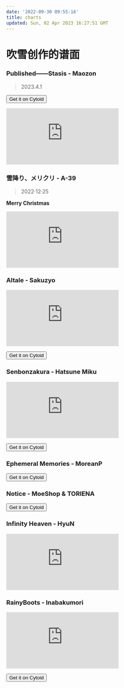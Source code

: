 ```yaml
---
date: '2022-09-30 09:55:16'
title: charts
updated: Sun, 02 Apr 2023 16:27:51 GMT
---
```

# 吹雪创作的谱面

### Published——Stasis - Maozon

> 2023.4.1

<button onclick="window.open('https://cytoid.io/levels/yuki.stasis.maozon')">Get it on Cytoid</button>

<iframe src="https://player.bilibili.com/player.html?aid=824312757&bvid=BV1Zg4y137ys&cid=1078970435&page=1" scrolling="no" border="0" frameborder="no" framespacing="0" allowfullscreen="true"> </iframe>

### 雪降り、メリクリ - A-39

> 2022·12·25

**Merry Christmas**

<iframe src="https://player.bilibili.com/player.html?aid=264060222&bvid=BV1ne411c76T&cid=932203572&page=1" scrolling="no" border="0" frameborder="no" framespacing="0" allowfullscreen="true"> </iframe>

### Altale - Sakuzyo

<iframe src="https://player.bilibili.com/player.html?aid=385029676&bvid=BV1UZ4y1q7Hx&cid=748802499&page=1" scrolling="no" border="0" frameborder="no" framespacing="0" allowfullscreen="true"> </iframe>

<button onclick="window.open('https://cytoid.io/levels/sakaino.altale.sakuzyo')">Get it on Cytoid</button>

### Senbonzakura - Hatsune Miku

<iframe src="https://player.bilibili.com/player.html?aid=510151462&bvid=BV1au411v7zB&cid=560992988&page=1" scrolling="no" border="0" frameborder="no" framespacing="0" allowfullscreen="true"> </iframe>

<button onclick="window.open('https://cytoid.io/levels/sakaino.senbonzakura.miku')">Get it on Cytoid</button>

### Ephemeral Memories - MoreanP

<button onclick="window.open('https://cytoid.io/levels/firesine.ephmem.moreanp')">Get it on Cytoid</button>

### Notice - MoeShop & TORIENA

<button onclick="window.open('https://cytoid.io/levels/firesine.notice.moeshop')">Get it on Cytoid</button>

### Infinity Heaven - HyuN

<iframe src="https://player.bilibili.com/player.html?aid=899438286&bvid=BV1HN4y1G7eW&cid=800059512&page=1" scrolling="no" border="0" frameborder="no" framespacing="0" allowfullscreen="true"> </iframe>

### RainyBoots - Inabakumori

<iframe src="https://player.bilibili.com/player.html?aid=301880225&bvid=BV1nF411w7QK&cid=800061321&page=1" scrolling="no" border="0" frameborder="no" framespacing="0" allowfullscreen="true"> </iframe>

<button onclick="window.open('https://cytoid.io/levels/sakaino.rainyboots.inabakumori')">Get it on Cytoid</button>
